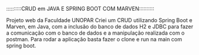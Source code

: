 ::::::::::CRUD em JAVA E SPRING BOOT COM MARVEN::::::::::

Projeto web da Faculdade UNOPAR 
Criei um CRUD utilizando Spring Boot e Marven, em Java, com a inclusão do banco de dados H2 e 
JDBC para fazer a comunicação com o banco de dados e a manipulação realizada com o postman.
  Para rodar a aplicação basta fazer o clone e run na main com spring boot.

